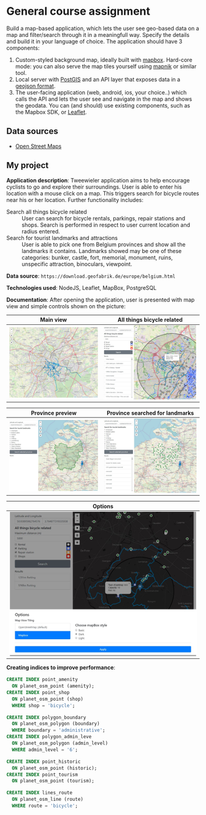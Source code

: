 # General course assignment

Build a map-based application, which lets the user see geo-based data on a map and filter/search through it in a meaningfull way. Specify the details and build it in your language of choice. The application should have 3 components:

1. Custom-styled background map, ideally built with [mapbox](http://mapbox.com). Hard-core mode: you can also serve the map tiles yourself using [mapnik](http://mapnik.org/) or similar tool.
2. Local server with [PostGIS](http://postgis.net/) and an API layer that exposes data in a [geojson format](http://geojson.org/).
3. The user-facing application (web, android, ios, your choice..) which calls the API and lets the user see and navigate in the map and shows the geodata. You can (and should) use existing components, such as the Mapbox SDK, or [Leaflet](http://leafletjs.com/).

## Data sources

- [Open Street Maps](https://www.openstreetmap.org/)

## My project

**Application description**: Tweewieler application aims to help encourage cyclists to go and explore their surroundings. User is able to enter his location with a mouse click on a map. This triggers search for bicycle routes near his or her location. Further functionality includes:
<dl>
  <dt>Search all things bicycle related</dt>
  <dd>
    User can search for bicycle rentals, parkings, repair stations and shops. Search is performed in respect to user current location and radius entered.
  </dd>

  <dt>Search for tourist landmarks and attractions</dt>
  <dd>User is able to pick one from Belgium provinces and show all the landmarks it contains. Landmarks showed may be one of these categories: bunker, castle, fort, memorial, monument, ruins, unspecific attraction, binoculars, viewpoint.</dd>
</dl>

**Data source**: `https://download.geofabrik.de/europe/belgium.html`

**Technologies used**: NodeJS, Leaflet, MapBox, PostgreSQL

**Documentation**:
After opening the application, user is presented with map view and simple controls shown on the picture:

Main view                             |  All things bicycle related
:------------------------------------:|:-----------------------------------------------:
![Tweewieler main screen](main.jpg)   |  ![Searched provinces](all_things_related.jpg)

Province preview                    |  Province searched for landmarks
:----------------------------------:|:-----------------------------------------------:
![Preview province](province.jpg)   |  ![Searched provinces](province-searched.jpg)

Options                    |
:----------------------------------:|
![Options](settings.jpg)   |


**Creating indices to improve performance**: 

```sql
CREATE INDEX point_amenity
  ON planet_osm_point (amenity);
CREATE INDEX point_shop
  ON planet_osm_point (shop)
  WHERE shop = 'bicycle';
```

```sql
CREATE INDEX polygon_boundary
  ON planet_osm_polygon (boundary)
  WHERE boundary = 'administrative';
CREATE INDEX polygon_admin_leve
  ON planet_osm_polygon (admin_level)
  WHERE admin_level = '6';
```

```sql
CREATE INDEX point_historic
  ON planet_osm_point (historic);
CREATE INDEX point_tourism
  ON planet_osm_point (tourism);
```

```sql
CREATE INDEX lines_route
  ON planet_osm_line (route)
  WHERE route = 'bicycle';
```